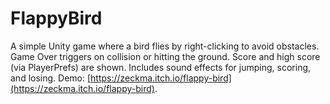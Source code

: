 # FlappyBird
A simple Unity game where a bird flies by right-clicking to avoid obstacles. Game Over triggers on collision or hitting the ground. Score and high score (via PlayerPrefs) are shown. Includes sound effects for jumping, scoring, and losing. Demo: [https://zeckma.itch.io/flappy-bird](https://zeckma.itch.io/flappy-bird).

